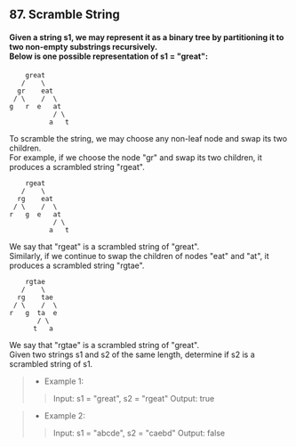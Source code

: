 ## 87. Scramble String
#### Given a string s1, we may represent it as a binary tree by partitioning it to two non-empty substrings recursively.<br>Below is one possible representation of s1 = "great":
```
    great
   /    \
  gr    eat
 / \    /  \
g   r  e   at
           / \
          a   t
```
To scramble the string, we may choose any non-leaf node and swap its two children.<br>
For example, if we choose the node "gr" and swap its two children, it produces a scrambled string "rgeat".
```
    rgeat
   /    \
  rg    eat
 / \    /  \
r   g  e   at
           / \
          a   t
```
We say that "rgeat" is a scrambled string of "great".<br>
Similarly, if we continue to swap the children of nodes "eat" and "at", it produces a scrambled string "rgtae".
```
    rgtae
   /    \
  rg    tae
 / \    /  \
r   g  ta  e
       / \
      t   a
```
We say that "rgtae" is a scrambled string of "great".<br>
Given two strings s1 and s2 of the same length, determine if s2 is a scrambled string of s1.

>* Example 1:
>> Input: s1 = "great", s2 = "rgeat"
>> Output: true

>* Example 2:
>> Input: s1 = "abcde", s2 = "caebd"
>> Output: false